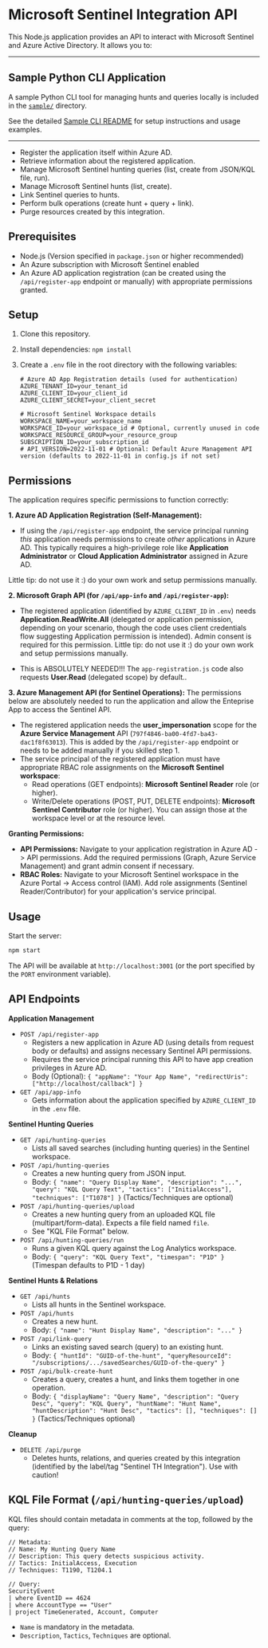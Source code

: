 # Microsoft Sentinel Integration API

This Node.js application provides an API to interact with Microsoft Sentinel and Azure Active Directory. It allows you to:

---

## Sample Python CLI Application

A sample Python CLI tool for managing hunts and queries locally is included in the [`sample/`](sample/) directory.

See the detailed [Sample CLI README](sample/README.md) for setup instructions and usage examples.

---

*   Register the application itself within Azure AD.
*   Retrieve information about the registered application.
*   Manage Microsoft Sentinel hunting queries (list, create from JSON/KQL file, run).
*   Manage Microsoft Sentinel hunts (list, create).
*   Link Sentinel queries to hunts.
*   Perform bulk operations (create hunt + query + link).
*   Purge resources created by this integration.

## Prerequisites

*   Node.js (Version specified in `package.json` or higher recommended)
*   An Azure subscription with Microsoft Sentinel enabled
*   An Azure AD application registration (can be created using the `/api/register-app` endpoint or manually) with appropriate permissions granted.

## Setup

1.  Clone this repository.
2.  Install dependencies: `npm install`
3.  Create a `.env` file in the root directory with the following variables:

    ```dotenv
    # Azure AD App Registration details (used for authentication)
    AZURE_TENANT_ID=your_tenant_id
    AZURE_CLIENT_ID=your_client_id
    AZURE_CLIENT_SECRET=your_client_secret

    # Microsoft Sentinel Workspace details
    WORKSPACE_NAME=your_workspace_name
    WORKSPACE_ID=your_workspace_id # Optional, currently unused in code
    WORKSPACE_RESOURCE_GROUP=your_resource_group
    SUBSCRIPTION_ID=your_subscription_id
    # API_VERSION=2022-11-01 # Optional: Default Azure Management API version (defaults to 2022-11-01 in config.js if not set)
    ```

## Permissions

The application requires specific permissions to function correctly:

**1. Azure AD Application Registration (Self-Management):**

*   If using the `/api/register-app` endpoint, the service principal running *this* application needs permissions to create *other* applications in Azure AD. This typically requires a high-privilege role like **Application Administrator** or **Cloud Application Administrator** assigned in Azure AD.

Little tip: do not use it :) do your own work and setup permissions manually.

**2. Microsoft Graph API (for `/api/app-info` and `/api/register-app`):**

*   The registered application (identified by `AZURE_CLIENT_ID` in `.env`) needs **Application.ReadWrite.All** (delegated or application permission, depending on your scenario, though the code uses client credentials flow suggesting Application permission is intended). Admin consent is required for this permission. Little tip: do not use it :) do your own work and setup permissions manually.

*   This is ABSOLUTELY NEEDED!!! The `app-registration.js` code also requests **User.Read** (delegated scope) by default..

**3. Azure Management API (for Sentinel Operations):**
The permissions below are absolutely needed to run the application and allow the Enteprise App to access the Sentinel API.

*   The registered application needs the **user_impersonation** scope for the **Azure Service Management** API (`797f4846-ba00-4fd7-ba43-dac1f8f63013`). This is added by the `/api/register-app` endpoint or needs to be added manually if you skilled step 1.
*   The service principal of the registered application must have appropriate RBAC role assignments on the **Microsoft Sentinel workspace**:
    *   Read operations (GET endpoints): **Microsoft Sentinel Reader** role (or higher).
    *   Write/Delete operations (POST, PUT, DELETE endpoints): **Microsoft Sentinel Contributor** role (or higher).
You can assign those at the workspace level or at the resource level.

**Granting Permissions:**

*   **API Permissions:** Navigate to your application registration in Azure AD -> API permissions. Add the required permissions (Graph, Azure Service Management) and grant admin consent if necessary.
*   **RBAC Roles:** Navigate to your Microsoft Sentinel workspace in the Azure Portal -> Access control (IAM). Add role assignments (Sentinel Reader/Contributor) for your application's service principal.

## Usage

Start the server:

```bash
npm start
```

The API will be available at `http://localhost:3001` (or the port specified by the `PORT` environment variable).

## API Endpoints

**Application Management**

*   `POST /api/register-app`
    *   Registers a new application in Azure AD (using details from request body or defaults) and assigns necessary Sentinel API permissions.
    *   Requires the service principal running this API to have app creation privileges in Azure AD.
    *   Body (Optional): `{ "appName": "Your App Name", "redirectUris": ["http://localhost/callback"] }`
*   `GET /api/app-info`
    *   Gets information about the application specified by `AZURE_CLIENT_ID` in the `.env` file.

**Sentinel Hunting Queries**

*   `GET /api/hunting-queries`
    *   Lists all saved searches (including hunting queries) in the Sentinel workspace.
*   `POST /api/hunting-queries`
    *   Creates a new hunting query from JSON input.
    *   Body: `{ "name": "Query Display Name", "description": "...", "query": "KQL Query Text", "tactics": ["InitialAccess"], "techniques": ["T1078"] }` (Tactics/Techniques are optional)
*   `POST /api/hunting-queries/upload`
    *   Creates a new hunting query from an uploaded KQL file (multipart/form-data). Expects a file field named `file`.
    *   See "KQL File Format" below.
*   `POST /api/hunting-queries/run`
    *   Runs a given KQL query against the Log Analytics workspace.
    *   Body: `{ "query": "KQL Query Text", "timespan": "P1D" }` (Timespan defaults to P1D - 1 day)

**Sentinel Hunts & Relations**

*   `GET /api/hunts`
    *   Lists all hunts in the Sentinel workspace.
*   `POST /api/hunts`
    *   Creates a new hunt.
    *   Body: `{ "name": "Hunt Display Name", "description": "..." }`
*   `POST /api/link-query`
    *   Links an existing saved search (query) to an existing hunt.
    *   Body: `{ "huntId": "GUID-of-the-hunt", "queryResourceId": "/subscriptions/.../savedSearches/GUID-of-the-query" }`
*   `POST /api/bulk-create-hunt`
    *   Creates a query, creates a hunt, and links them together in one operation.
    *   Body: `{ "displayName": "Query Name", "description": "Query Desc", "query": "KQL Query", "huntName": "Hunt Name", "huntDescription": "Hunt Desc", "tactics": [], "techniques": [] }` (Tactics/Techniques optional)

**Cleanup**

*   `DELETE /api/purge`
    *   Deletes hunts, relations, and queries created by this integration (identified by the label/tag "Sentinel TH Integration"). Use with caution!

## KQL File Format (`/api/hunting-queries/upload`)

KQL files should contain metadata in comments at the top, followed by the query:

```kql
// Metadata:
// Name: My Hunting Query Name
// Description: This query detects suspicious activity.
// Tactics: InitialAccess, Execution
// Techniques: T1190, T1204.1

// Query:
SecurityEvent
| where EventID == 4624
| where AccountType == "User"
| project TimeGenerated, Account, Computer
```

*   `Name` is mandatory in the metadata.
*   `Description`, `Tactics`, `Techniques` are optional.
